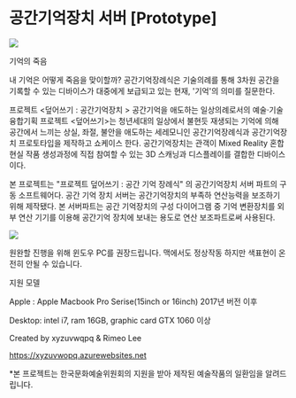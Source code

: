 # 공간기억장치 서버 [Prototype]

<img src = "https://user-images.githubusercontent.com/42710623/195999451-a0c1ce1c-4897-4855-aa04-5a7241116fcc.png"/>

기억의 죽음

내 기억은 어떻게 죽음을 맞이할까? 공간기억장례식은 기술의례를 통해 3차원 공간을 기록할 수 있는 디바이스가 대중에게 보급되고 있는 현재, '기억'의 의미를 질문한다.

프로젝트 <덮어쓰기 : 공간기억장치 > 공간기억을 애도하는 일상의례로서의 예술·기술 융합기획 프로젝트 <덮어쓰기>는 청년세대의 일상에서 불현듯 재생되는 기억에 의해 공간에서 느끼는 상실, 좌절, 불안을 애도하는 세레모니인 공간기억장례식과 공간기억장치 프로토타입을 제작하고 쇼케이스 한다. 공간기억장치는 관객이 Mixed Reality 혼합현실 작품 생성과정에 직접 참여할 수 있는 3D 스캐닝과 디스플레이를 결합한 디바이스이다.


본 프로젝트는 "프로젝트 덮어쓰기 : 공간 기억 장례식" 의 공간기억장치 서버 파트의 구동 소프트웨어다.
공간 기억 장치 서버는 공간기억장치의 부족하 연산능력을 보조하기 위해 제작됐다. 본 서버파트는 공간 기억장치의 구성 다이어그램 중 기억 변환장치를 외부 연산 기기를 이용해 공간기억 장치에 보내는 용도로 연산 보조파트로써 사용된다.

<img src = "https://user-images.githubusercontent.com/42710623/195999298-564f9655-452c-4049-9d5c-483b8628b026.png"/>


원완할 진행을 위해 윈도우 PC를 권장드립니다. 맥에서도 정상작동 하지만 색표현이 온전히 안될 수 있습니다.


지원 모델

Apple  : Apple Macbook Pro Serise(15inch or 16inch) 2017년 버전 이후

Desktop: intel i7, ram 16GB, graphic card GTX 1060 이상


Created by xyzuvwqpq & Rimeo Lee

https://xyzuvwopq.azurewebsites.net

*본 프로젝트는 한국문화예술위원회의 지원을 받아 제작된 예술작품의 일환임을 알려드립니다.
